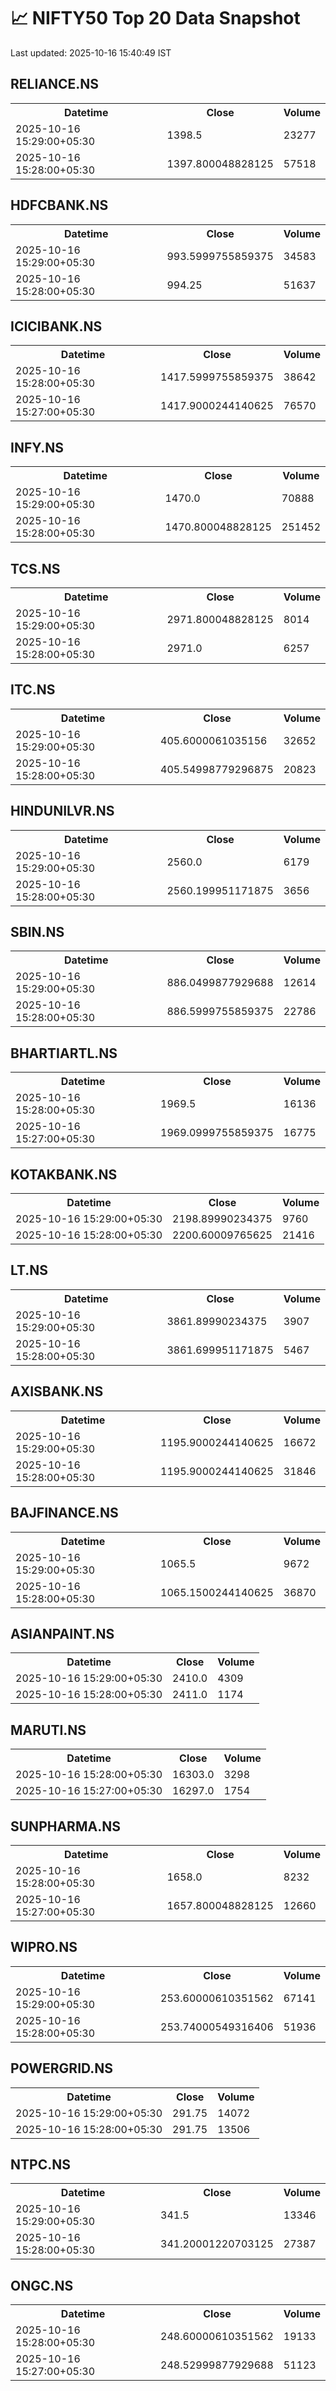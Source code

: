# 📈 NIFTY50 Top 20 Data Snapshot

Last updated: 2025-10-16 15:40:49 IST

## RELIANCE.NS

<table>
  <tr><th>Datetime</th><th>Close</th><th>Volume</th></tr>
  <tr><td>2025-10-16 15:29:00+05:30</td><td>1398.5</td><td>23277</td></tr>
  <tr><td>2025-10-16 15:28:00+05:30</td><td>1397.800048828125</td><td>57518</td></tr>
</table>

## HDFCBANK.NS

<table>
  <tr><th>Datetime</th><th>Close</th><th>Volume</th></tr>
  <tr><td>2025-10-16 15:29:00+05:30</td><td>993.5999755859375</td><td>34583</td></tr>
  <tr><td>2025-10-16 15:28:00+05:30</td><td>994.25</td><td>51637</td></tr>
</table>

## ICICIBANK.NS

<table>
  <tr><th>Datetime</th><th>Close</th><th>Volume</th></tr>
  <tr><td>2025-10-16 15:28:00+05:30</td><td>1417.5999755859375</td><td>38642</td></tr>
  <tr><td>2025-10-16 15:27:00+05:30</td><td>1417.9000244140625</td><td>76570</td></tr>
</table>

## INFY.NS

<table>
  <tr><th>Datetime</th><th>Close</th><th>Volume</th></tr>
  <tr><td>2025-10-16 15:29:00+05:30</td><td>1470.0</td><td>70888</td></tr>
  <tr><td>2025-10-16 15:28:00+05:30</td><td>1470.800048828125</td><td>251452</td></tr>
</table>

## TCS.NS

<table>
  <tr><th>Datetime</th><th>Close</th><th>Volume</th></tr>
  <tr><td>2025-10-16 15:29:00+05:30</td><td>2971.800048828125</td><td>8014</td></tr>
  <tr><td>2025-10-16 15:28:00+05:30</td><td>2971.0</td><td>6257</td></tr>
</table>

## ITC.NS

<table>
  <tr><th>Datetime</th><th>Close</th><th>Volume</th></tr>
  <tr><td>2025-10-16 15:29:00+05:30</td><td>405.6000061035156</td><td>32652</td></tr>
  <tr><td>2025-10-16 15:28:00+05:30</td><td>405.54998779296875</td><td>20823</td></tr>
</table>

## HINDUNILVR.NS

<table>
  <tr><th>Datetime</th><th>Close</th><th>Volume</th></tr>
  <tr><td>2025-10-16 15:29:00+05:30</td><td>2560.0</td><td>6179</td></tr>
  <tr><td>2025-10-16 15:28:00+05:30</td><td>2560.199951171875</td><td>3656</td></tr>
</table>

## SBIN.NS

<table>
  <tr><th>Datetime</th><th>Close</th><th>Volume</th></tr>
  <tr><td>2025-10-16 15:29:00+05:30</td><td>886.0499877929688</td><td>12614</td></tr>
  <tr><td>2025-10-16 15:28:00+05:30</td><td>886.5999755859375</td><td>22786</td></tr>
</table>

## BHARTIARTL.NS

<table>
  <tr><th>Datetime</th><th>Close</th><th>Volume</th></tr>
  <tr><td>2025-10-16 15:28:00+05:30</td><td>1969.5</td><td>16136</td></tr>
  <tr><td>2025-10-16 15:27:00+05:30</td><td>1969.0999755859375</td><td>16775</td></tr>
</table>

## KOTAKBANK.NS

<table>
  <tr><th>Datetime</th><th>Close</th><th>Volume</th></tr>
  <tr><td>2025-10-16 15:29:00+05:30</td><td>2198.89990234375</td><td>9760</td></tr>
  <tr><td>2025-10-16 15:28:00+05:30</td><td>2200.60009765625</td><td>21416</td></tr>
</table>

## LT.NS

<table>
  <tr><th>Datetime</th><th>Close</th><th>Volume</th></tr>
  <tr><td>2025-10-16 15:29:00+05:30</td><td>3861.89990234375</td><td>3907</td></tr>
  <tr><td>2025-10-16 15:28:00+05:30</td><td>3861.699951171875</td><td>5467</td></tr>
</table>

## AXISBANK.NS

<table>
  <tr><th>Datetime</th><th>Close</th><th>Volume</th></tr>
  <tr><td>2025-10-16 15:29:00+05:30</td><td>1195.9000244140625</td><td>16672</td></tr>
  <tr><td>2025-10-16 15:28:00+05:30</td><td>1195.9000244140625</td><td>31846</td></tr>
</table>

## BAJFINANCE.NS

<table>
  <tr><th>Datetime</th><th>Close</th><th>Volume</th></tr>
  <tr><td>2025-10-16 15:29:00+05:30</td><td>1065.5</td><td>9672</td></tr>
  <tr><td>2025-10-16 15:28:00+05:30</td><td>1065.1500244140625</td><td>36870</td></tr>
</table>

## ASIANPAINT.NS

<table>
  <tr><th>Datetime</th><th>Close</th><th>Volume</th></tr>
  <tr><td>2025-10-16 15:29:00+05:30</td><td>2410.0</td><td>4309</td></tr>
  <tr><td>2025-10-16 15:28:00+05:30</td><td>2411.0</td><td>1174</td></tr>
</table>

## MARUTI.NS

<table>
  <tr><th>Datetime</th><th>Close</th><th>Volume</th></tr>
  <tr><td>2025-10-16 15:28:00+05:30</td><td>16303.0</td><td>3298</td></tr>
  <tr><td>2025-10-16 15:27:00+05:30</td><td>16297.0</td><td>1754</td></tr>
</table>

## SUNPHARMA.NS

<table>
  <tr><th>Datetime</th><th>Close</th><th>Volume</th></tr>
  <tr><td>2025-10-16 15:28:00+05:30</td><td>1658.0</td><td>8232</td></tr>
  <tr><td>2025-10-16 15:27:00+05:30</td><td>1657.800048828125</td><td>12660</td></tr>
</table>

## WIPRO.NS

<table>
  <tr><th>Datetime</th><th>Close</th><th>Volume</th></tr>
  <tr><td>2025-10-16 15:29:00+05:30</td><td>253.60000610351562</td><td>67141</td></tr>
  <tr><td>2025-10-16 15:28:00+05:30</td><td>253.74000549316406</td><td>51936</td></tr>
</table>

## POWERGRID.NS

<table>
  <tr><th>Datetime</th><th>Close</th><th>Volume</th></tr>
  <tr><td>2025-10-16 15:29:00+05:30</td><td>291.75</td><td>14072</td></tr>
  <tr><td>2025-10-16 15:28:00+05:30</td><td>291.75</td><td>13506</td></tr>
</table>

## NTPC.NS

<table>
  <tr><th>Datetime</th><th>Close</th><th>Volume</th></tr>
  <tr><td>2025-10-16 15:29:00+05:30</td><td>341.5</td><td>13346</td></tr>
  <tr><td>2025-10-16 15:28:00+05:30</td><td>341.20001220703125</td><td>27387</td></tr>
</table>

## ONGC.NS

<table>
  <tr><th>Datetime</th><th>Close</th><th>Volume</th></tr>
  <tr><td>2025-10-16 15:28:00+05:30</td><td>248.60000610351562</td><td>19133</td></tr>
  <tr><td>2025-10-16 15:27:00+05:30</td><td>248.52999877929688</td><td>51123</td></tr>
</table>

